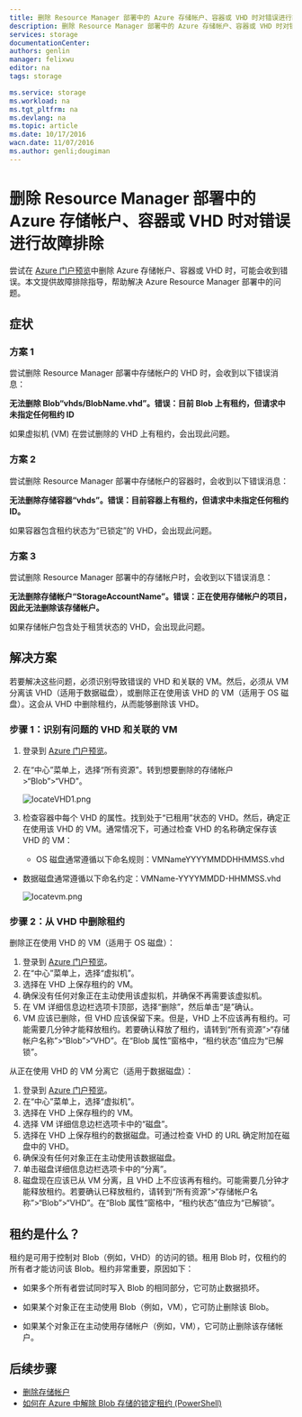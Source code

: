 ```yaml
---
title: 删除 Resource Manager 部署中的 Azure 存储帐户、容器或 VHD 时对错误进行故障排除 | Azure
description: 删除 Resource Manager 部署中的 Azure 存储帐户、容器或 VHD 时对错误进行故障排除
services: storage
documentationCenter: 
authors: genlin
manager: felixwu
editor: na
tags: storage

ms.service: storage
ms.workload: na
ms.tgt_pltfrm: na
ms.devlang: na
ms.topic: article
ms.date: 10/17/2016
wacn.date: 11/07/2016
ms.author: genli;dougiman
---
```


# 删除 Resource Manager 部署中的 Azure 存储帐户、容器或 VHD 时对错误进行故障排除

尝试在 [Azure 门户预览](https://portal.azure.cn)中删除 Azure 存储帐户、容器或 VHD 时，可能会收到错误。本文提供故障排除指导，帮助解决 Azure Resource Manager 部署中的问题。

## 症状

### 方案 1

尝试删除 Resource Manager 部署中存储帐户的 VHD 时，会收到以下错误消息：

**无法删除 Blob“vhds/BlobName.vhd”。错误：目前 Blob 上有租约，但请求中未指定任何租约 ID**

如果虚拟机 (VM) 在尝试删除的 VHD 上有租约，会出现此问题。

### 方案 2

尝试删除 Resource Manager 部署中存储帐户的容器时，会收到以下错误消息：

**无法删除存储容器“vhds”。错误：目前容器上有租约，但请求中未指定任何租约 ID。**

如果容器包含租约状态为“已锁定”的 VHD，会出现此问题。

### 方案 3

尝试删除 Resource Manager 部署中的存储帐户时，会收到以下错误消息：

**无法删除存储帐户“StorageAccountName”。错误：正在使用存储帐户的项目，因此无法删除该存储帐户。**

如果存储帐户包含处于租赁状态的 VHD，会出现此问题。

## 解决方案

若要解决这些问题，必须识别导致错误的 VHD 和关联的 VM。然后，必须从 VM 分离该 VHD（适用于数据磁盘），或删除正在使用该 VHD 的 VM（适用于 OS 磁盘）。这会从 VHD 中删除租约，从而能够删除该 VHD。

### 步骤 1：识别有问题的 VHD 和关联的 VM

1. 登录到 [Azure 门户预览](https://portal.azure.cn)。
2. 在“中心”菜单上，选择“所有资源”。转到想要删除的存储帐户 >“Blob”>“VHD”。

    ![locateVHD1.png](./media/storage-resource-manager-cannot-delete-storage-account-container-vhd/opencontainer.png)  

3. 检查容器中每个 VHD 的属性。找到处于“已租用”状态的 VHD。然后，确定正在使用该 VHD 的 VM。通常情况下，可通过检查 VHD 的名称确定保存该 VHD 的 VM：

    - OS 磁盘通常遵循以下命名规则：VMNameYYYYMMDDHHMMSS.vhd

  - 数据磁盘通常遵循以下命名约定：VMName-YYYYMMDD-HHMMSS.vhd

    ![locatevm.png](./media/storage-resource-manager-cannot-delete-storage-account-container-vhd/locatevm.png)  

### 步骤 2：从 VHD 中删除租约

删除正在使用 VHD 的 VM（适用于 OS 磁盘）：

1.	登录到 [Azure 门户预览](https://portal.azure.cn)。
2.	在“中心”菜单上，选择“虚拟机”。
3.	选择在 VHD 上保存租约的 VM。
4.	确保没有任何对象正在主动使用该虚拟机，并确保不再需要该虚拟机。
5.	在 VM 详细信息边栏选项卡顶部，选择“删除”，然后单击“是”确认。
6.	VM 应该已删除，但 VHD 应该保留下来。但是，VHD 上不应该再有租约。可能需要几分钟才能释放租约。若要确认释放了租约，请转到“所有资源”>“存储帐户名称”>“Blob”>“VHD”。在“Blob 属性”窗格中，“租约状态”值应为“已解锁”。

从正在使用 VHD 的 VM 分离它（适用于数据磁盘）：

1.	登录到 [Azure 门户预览](https://portal.azure.cn)。
2.	在“中心”菜单上，选择“虚拟机”。
3.	选择在 VHD 上保存租约的 VM。
4.	选择 VM 详细信息边栏选项卡中的“磁盘”。
5.	选择在 VHD 上保存租约的数据磁盘。可通过检查 VHD 的 URL 确定附加在磁盘中的 VHD。
6.	确保没有任何对象正在主动使用该数据磁盘。
7.	单击磁盘详细信息边栏选项卡中的“分离”。
8.	磁盘现在应该已从 VM 分离，且 VHD 上不应该再有租约。可能需要几分钟才能释放租约。若要确认已释放租约，请转到“所有资源”>“存储帐户名称”>“Blob”>“VHD”。在“Blob 属性”窗格中，“租约状态”值应为“已解锁”。

## 租约是什么？

租约是可用于控制对 Blob（例如，VHD）的访问的锁。租用 Blob 时，仅租约的所有者才能访问该 Blob。租约非常重要，原因如下：

-	如果多个所有者尝试同时写入 Blob 的相同部分，它可防止数据损坏。

-	如果某个对象正在主动使用 Blob（例如，VM），它可防止删除该 Blob。

-	如果某个对象正在主动使用存储帐户（例如，VM），它可防止删除该存储帐户。

## 后续步骤

- [删除存储帐户](./storage-create-storage-account.md#delete-a-storage-account)
- [如何在 Azure 中解除 Blob 存储的锁定租约 (PowerShell)](https://gallery.technet.microsoft.com/scriptcenter/How-to-break-the-locked-c2cd6492)

<!---HONumber=Mooncake_1031_2016-->